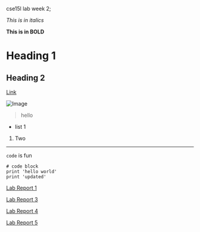 cse15l lab week 2;

*This is in italics*

**This is in BOLD**

# Heading 1 

## Heading 2 

[Link](https://www.youtube.com/watch?v=dQw4w9WgXcQ)

![Image](https://preview.redd.it/gxbxf789eln21.jpg?auto=webp&s=0d2b6a6d0aae4e513a0ff8438b5990e6c9155a56)

>hello

- list 1 

1. Two
---

`code` is fun

```
# code block
print 'hello world'
print 'updated'

```

[Lab Report 1](https://ryanp0126.github.io/cse15l-lab-reports/lab-report-1-week-2.html)

[Lab Report 3](https://ryanp0126.github.io/cse15l-lab-reports/Lab%20Report%203/lab-report-3-week-6.html)

[Lab Report 4](https://ryanp0126.github.io/cse15l-lab-reports/Lab-Report-4/lab-report-4-week-8.html)

[Lab Report 5](https://ryanp0126.github.io/cse15l-lab-reports/Lab-Report-5/lab-report-5-week-10.html)

